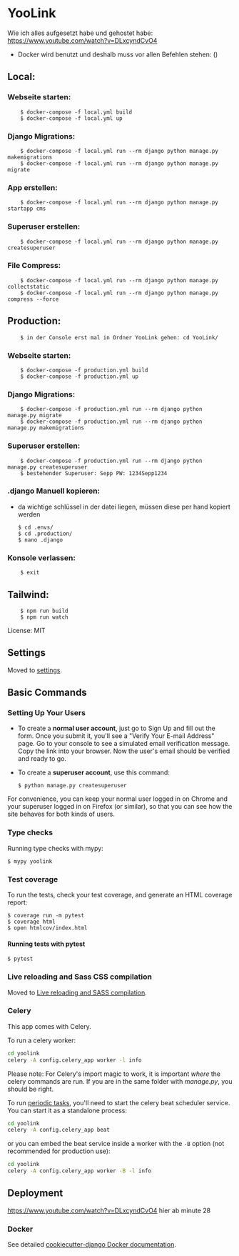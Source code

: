 # YooLink

Wie ich alles aufgesetzt habe und gehostet habe:
https://www.youtube.com/watch?v=DLxcyndCvO4


-   Docker wird benutzt und deshalb muss vor allen Befehlen stehen: ()
## Local:

### Webseite starten:
        $ docker-compose -f local.yml build
        $ docker-compose -f local.yml up

### Django Migrations:
        $ docker-compose -f local.yml run --rm django python manage.py makemigrations
        $ docker-compose -f local.yml run --rm django python manage.py migrate 

### App erstellen:
        $ docker-compose -f local.yml run --rm django python manage.py startapp cms

### Superuser erstellen:
        $ docker-compose -f local.yml run --rm django python manage.py createsuperuser

### File Compress:
        $ docker-compose -f local.yml run --rm django python manage.py collectstatic
        $ docker-compose -f local.yml run --rm django python manage.py compress --force





## Production:
        $ in der Console erst mal in Ordner YooLink gehen: cd YooLink/

### Webseite starten:
        $ docker-compose -f production.yml build
        $ docker-compose -f production.yml up

### Django Migrations:
        $ docker-compose -f production.yml run --rm django python manage.py migrate
        $ docker-compose -f production.yml run --rm django python manage.py makemigrations

### Superuser erstellen:
        $ docker-compose -f production.yml run --rm django python manage.py createsuperuser
        $ bestehender Superuser: Sepp PW: 1234Sepp1234

### .django Manuell kopieren:
-   da wichtige schlüssel in der datei liegen, müssen diese per hand kopiert werden

        $ cd .envs/
        $ cd .production/
        $ nano .django 

### Konsole verlassen:
        $ exit




## Tailwind:
        $ npm run build
        $ npm run watch

License: MIT

## Settings

Moved to [settings](http://cookiecutter-django.readthedocs.io/en/latest/settings.html).

## Basic Commands

### Setting Up Your Users

-   To create a **normal user account**, just go to Sign Up and fill out the form. Once you submit it, you'll see a "Verify Your E-mail Address" page. Go to your console to see a simulated email verification message. Copy the link into your browser. Now the user's email should be verified and ready to go.

-   To create a **superuser account**, use this command:

        $ python manage.py createsuperuser

For convenience, you can keep your normal user logged in on Chrome and your superuser logged in on Firefox (or similar), so that you can see how the site behaves for both kinds of users.

### Type checks

Running type checks with mypy:

    $ mypy yoolink

### Test coverage

To run the tests, check your test coverage, and generate an HTML coverage report:

    $ coverage run -m pytest
    $ coverage html
    $ open htmlcov/index.html

#### Running tests with pytest

    $ pytest

### Live reloading and Sass CSS compilation

Moved to [Live reloading and SASS compilation](https://cookiecutter-django.readthedocs.io/en/latest/developing-locally.html#sass-compilation-live-reloading).

### Celery

This app comes with Celery.

To run a celery worker:

``` bash
cd yoolink
celery -A config.celery_app worker -l info
```

Please note: For Celery's import magic to work, it is important *where* the celery commands are run. If you are in the same folder with *manage.py*, you should be right.

To run [periodic tasks](https://docs.celeryq.dev/en/stable/userguide/periodic-tasks.html), you'll need to start the celery beat scheduler service. You can start it as a standalone process:

``` bash
cd yoolink
celery -A config.celery_app beat
```

or you can embed the beat service inside a worker with the `-B` option (not recommended for production use):

``` bash
cd yoolink
celery -A config.celery_app worker -B -l info
```

## Deployment

https://www.youtube.com/watch?v=DLxcyndCvO4 hier ab minute 28

### Docker

See detailed [cookiecutter-django Docker documentation](http://cookiecutter-django.readthedocs.io/en/latest/deployment-with-docker.html).
